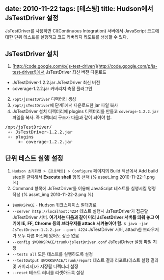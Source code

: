 date: 2010-11-22
tags: [테스팅]
title: Hudson에서 JsTestDriver 설정
---
JsTestDriver를 사용하면 CI(Continuous Integration) 서버에서 JavaScript 코드에 대한 단위 테스트를 실행하고 코드 커버리지 리포트를 생성할 수 있다.
<!--more-->

## JsTestDriver 설치
1. [http://code.google.com/p/js-test-driver/](http://code.google.com/p/js-test-driver/)에서 JsTestDriver 최신 버전 다운로드
  * JsTestDriver-1.2.2.jar JsTestDriver 최신 버전
  * coverage-1.2.2.jar 커버리지 측정 플러그인
2. `/opt/jsTestDriver` 디렉터리 생성
3. `/opt/jsTestDriver`에 단계1에서 다운로드한 jar 파일 복사
4. JsTestDriver 설치 디렉터리에 plugins 디렉터리를 만들고 `coverage-1.2.2.jar` 파일을 복사. 즉 디렉터리 구조가 다음과 같이 되어야 함.
<pre class="console">
/opt/jsTestDriver/
 +- JsTestDriver-1.2.2.jar
 +- plugins
     +- coverage-1.2.2.jar
</pre>

## 단위 테스트 실행 설정
1. `Hudson 초기화면 > {프로젝트} > Configure` 페이지의 Build 섹션에서 Add build step을 클릭해서 **Execute shell** 항목 선택
{% asset_img 2010-11-22-1.png %}
2. Command 항목에 JsTestDriver를 이용해 JavaScript 테스트를 실행시킬 명령 작성
{% asset_img 2010-11-22-2.png %}
  * `$WORKSPACE` - Hudson 워크스페이스 절대경로
  * `--server http://localhost:4224` 테스트 실행시 JsTestDriver가 접근할 JsTestDriver 서버. **여기서는 다음과 같이 미리 JsTestDriver 서버를 띄워 놓고 여기에 IE, FF, Chrome 등의 브라우저를 attach 시켜놓아야 함.**
    `$ java -jar JsTestDriver-1.2.2.jar --port 4224` JsTestDriver 서버, attach한 브라우저가 모두 다른 머신에 있어도 상관 없음
  * `--config $WORKSPACE/trunk/jsTestDriver.conf` JsTestDriver 설정 파일 지정
  * `--tests all` 모든 테스트를 실행하도록 설정
  * `--testOutput $WORKSPACE/trunk/report` 테스트 결과 리포트(테스트 실행 결과 및 커버리지)가 저장될 디렉터리 설정
  * `--reset` 테스트 러너를 리셋하도록 설정
